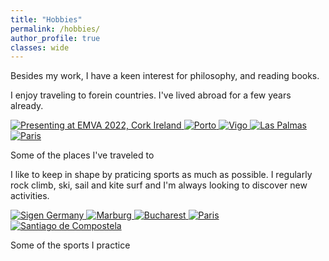 ```yaml
---
title: "Hobbies"
permalink: /hobbies/
author_profile: true
classes: wide
---
```


Besides my work, I have a keen interest for philosophy, and reading books. 


I enjoy traveling to forein countries. I've lived abroad for a few years already.

<div class="gallery-scroll">
  <a href="/images/sports/travels-1.jpg" title="Presenting at EMVA 2022, Cork Ireland" class="image-popup">
    <img class="gallery-img" src="/images/sports/travels-1.jpg" alt="Presenting at EMVA 2022, Cork Ireland">
  </a>
  <a href="/images/sports/travels-2.JPG" title="Porto" class="image-popup">
    <img class="gallery-img" src="/images/sports/travels-2.JPG" alt="Porto">
  </a>
  <a href="/images/sports/travels-3.JPG" title="Vigo" class="image-popup">
    <img class="gallery-img" src="/images/sports/travels-3.JPG" alt="Vigo">
  </a>
  <a href="/images/sports/travels-4.JPG" title="Las Palmas" class="image-popup">
    <img class="gallery-img" src="/images/sports/travels-4.JPG" alt="Las Palmas">
  </a>
  <a href="/images/sports/travels-5.JPG" title="Paris" class="image-popup">
    <img class="gallery-img" src="/images/sports/travels-5.JPG" alt="Paris">
  </a>
</div>
<p class="gallery-caption">Some of the places I've traveled to</p>

I like to keep in shape by praticing sports as much as possible. I regularly rock climb, ski, sail and kite surf and I'm always looking to discover new activities.

<div class="gallery-scroll">
  <a href="/images/sports/sports-1.JPG" title="Sigen Germany" class="image-popup">
    <img class="gallery-img" src="/images/sports/sports-1.JPG" alt="Sigen Germany">
  </a>
  <a href="/images/sports/sports-2.JPG" title="Marburg" class="image-popup">
    <img class="gallery-img" src="/images/sports/sports-2.JPG" alt="Marburg">
  </a>
  <a href="/images/sports/sports-3.JPG" title="Bucharest" class="image-popup">
    <img class="gallery-img" src="/images/sports/sports-3.JPG" alt="Bucharest">
  </a>
  <a href="/images/sports/sports-4.JPG" title="Paris" class="image-popup">
    <img class="gallery-img" src="/images/sports/sports-4.JPG" alt="Paris">
  </a>
  <a href="/images/sports/sports-5.JPG" title="Santiago de Compostela" class="image-popup">
    <img class="gallery-img" src="/images/sports/sports-5.JPG" alt="Santiago de Compostela">
  </a>
</div>
<p class="gallery-caption">Some of the sports I practice</p>
